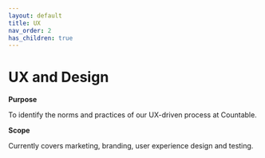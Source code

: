 ```yaml
---
layout: default
title: UX
nav_order: 2
has_children: true
---
```


# UX and Design

**Purpose**

To identify the norms and practices of our UX-driven process at
Countable.

**Scope**

Currently covers marketing, branding, user experience design and
testing.



